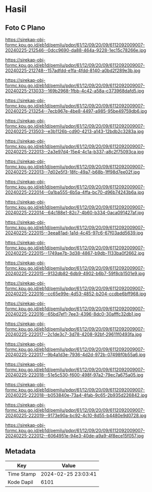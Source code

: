 # Hasil

## Foto C Plano

https://sirekap-obj-formc.kpu.go.id/eb1d/pemilu/pdpr/61/12/09/20/09/6112092009007-20240225-212546--0dcc9690-da88-464a-9228-1ec15c78266e.jpg

https://sirekap-obj-formc.kpu.go.id/eb1d/pemilu/pdpr/61/12/09/20/09/6112092009007-20240225-212748--157adfdd-e1fa-4fdd-8140-a0bd2f289e3b.jpg

https://sirekap-obj-formc.kpu.go.id/eb1d/pemilu/pdpr/61/12/09/20/09/6112092009007-20240225-213033--169b2968-1fbb-4c42-a58a-c373968dafd5.jpg

https://sirekap-obj-formc.kpu.go.id/eb1d/pemilu/pdpr/61/12/09/20/09/6112092009007-20240225-213254--7ecb967e-4be8-4497-a985-95be49759db6.jpg

https://sirekap-obj-formc.kpu.go.id/eb1d/pemilu/pdpr/61/12/09/20/09/6112092009007-20240225-213503--e3b1126b-cd90-4213-a143-12bdb2c3283a.jpg

https://sirekap-obj-formc.kpu.go.id/eb1d/pemilu/pdpr/61/12/09/20/09/6112092009007-20240225-222013--2a3e97d4-15e4-4c1a-b337-a8c2f75093ca.jpg

https://sirekap-obj-formc.kpu.go.id/eb1d/pemilu/pdpr/61/12/09/20/09/6112092009007-20240225-222013--7d02e5f3-18fc-49a7-b68b-1ff98d7ee02f.jpg

https://sirekap-obj-formc.kpu.go.id/eb1d/pemilu/pdpr/61/12/09/20/09/6112092009007-20240225-222014--0a1ba555-6b5a-4ffa-bc70-d96b74243b6a.jpg

https://sirekap-obj-formc.kpu.go.id/eb1d/pemilu/pdpr/61/12/09/20/09/6112092009007-20240225-222014--64c188e1-82c7-4b60-b334-0aca091427af.jpg

https://sirekap-obj-formc.kpu.go.id/eb1d/pemilu/pdpr/61/12/09/20/09/6112092009007-20240225-222015--3eea81ad-1a1d-4c45-97c6-67f03add5639.jpg

https://sirekap-obj-formc.kpu.go.id/eb1d/pemilu/pdpr/61/12/09/20/09/6112092009007-20240225-222015--1749ae7b-3d38-4867-b9db-1133ba0f2662.jpg

https://sirekap-obj-formc.kpu.go.id/eb1d/pemilu/pdpr/61/12/09/20/09/6112092009007-20240225-222015--9132db82-6db9-4902-b6b7-59f8cb1501e9.jpg

https://sirekap-obj-formc.kpu.go.id/eb1d/pemilu/pdpr/61/12/09/20/09/6112092009007-20240225-222016--cc65e99e-4d53-4852-b204-ccdbe6bff968.jpg

https://sirekap-obj-formc.kpu.go.id/eb1d/pemilu/pdpr/61/12/09/20/09/6112092009007-20240225-222016--65bd7ef1-7ee3-4396-8dc0-30afffc32db1.jpg

https://sirekap-obj-formc.kpu.go.id/eb1d/pemilu/pdpr/61/12/09/20/09/6112092009007-20240225-222017--2c1de3c7-3d78-4208-92bf-29611f0493fa.jpg

https://sirekap-obj-formc.kpu.go.id/eb1d/pemilu/pdpr/61/12/09/20/09/6112092009007-20240225-222017--9b4a1d3e-7936-4d2d-972b-07498f0b55a6.jpg

https://sirekap-obj-formc.kpu.go.id/eb1d/pemilu/pdpr/61/12/09/20/09/6112092009007-20240225-222018--51e5c530-f600-498f-97a2-79ec7a675a05.jpg

https://sirekap-obj-formc.kpu.go.id/eb1d/pemilu/pdpr/61/12/09/20/09/6112092009007-20240225-222018--b053840e-73a4-4fab-9c65-2b935d226842.jpg

https://sirekap-obj-formc.kpu.go.id/eb1d/pemilu/pdpr/61/12/09/20/09/6112092009007-20240225-222019--9173e90a-bc92-4c10-8d55-b4480e9d0728.jpg

https://sirekap-obj-formc.kpu.go.id/eb1d/pemilu/pdpr/61/12/09/20/09/6112092009007-20240225-222012--6064951e-94e3-40de-a9a9-4f8ece15f057.jpg


## Metadata

| Key        | Value               |
| ---------- | ------------------- |
| Time Stamp | 2024-02-25 23:03:41 |
| Kode Dapil | 6101                |



